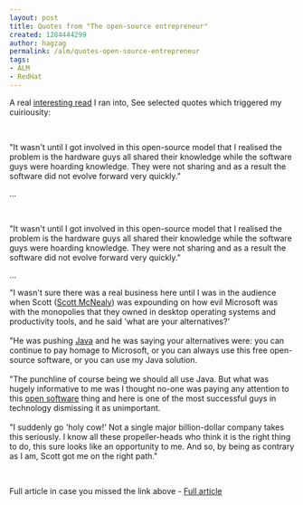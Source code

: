 ```yaml
---
layout: post
title: Quotes from "The open-source entrepreneur"
created: 1284444299
author: hagzag
permalink: /alm/quotes-open-source-entrepreneur
tags:
- ALM
- RedHat
---
```

<p>A real <a href="http://www.bbc.co.uk/blogs/thereporters/maggieshiels/2010/06/the_open_source_entrepreneur.html">interesting read</a> I ran into, See selected quotes which triggered my cuiriousity:</p>
<p>&nbsp;</p>
<p>&quot;It wasn't until I got involved in this open-source model that I  realised the problem is the hardware guys all shared their knowledge  while the software guys were hoarding knowledge. They were not sharing  and as a result the software did not evolve forward very quickly.&quot;</p>
<p>...</p>
<p>&nbsp;</p>
<p>&quot;It wasn't until I got involved in this open-source model that I  realised the problem is the hardware guys all shared their knowledge  while the software guys were hoarding knowledge. They were not sharing  and as a result the software did not evolve forward very quickly.&quot;</p>
<p>...</p>
<p>&quot;I wasn't sure there was a real business here until I was in the  audience when Scott (<a href="http://en.wikipedia.org/wiki/Scott_McNealy">Scott McNealy</a>) was expounding on how evil Microsoft was with the  monopolies that they owned in desktop operating systems and productivity  tools, and he said 'what are your alternatives?'<br />
&nbsp;<br />
&quot;He was  pushing <a href="http://www.java.com/en/">Java</a> and he was saying  your alternatives were: you can continue to pay homage to Microsoft, or  you can always use this free open-source software, or you can use my  Java solution.<br />
&nbsp;<br />
&quot;The punchline of course being we should all use  Java. But what was hugely informative to me was I thought no-one was  paying any attention to this <a href="http://www.opensource.org/">open  software</a> thing and here is one of the most successful guys in  technology dismissing it as unimportant.<br />
&nbsp;<br />
&quot;I suddenly go 'holy  cow!' Not a single major billion-dollar company takes this seriously. I  know all these propeller-heads who think it is the right thing to do,  this sure looks like an opportunity to me. And so, by being as contrary  as I am, Scott got me on the right path.&quot;</p>
<p>&nbsp;</p>
<p>Full article in case you missed the link above - <a href="http://www.bbc.co.uk/blogs/thereporters/maggieshiels/2010/06/the_open_source_entrepreneur.html">Full article</a></p>
